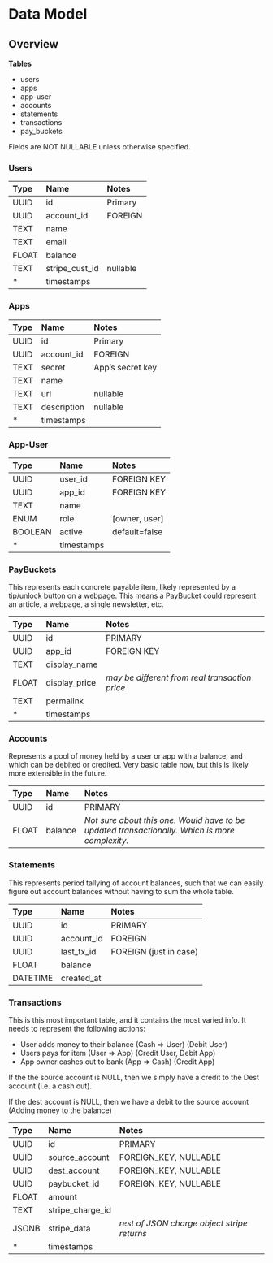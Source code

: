 Data Model
==========

Overview
--------

**Tables**

* users
* apps
* app-user
* accounts
* statements
* transactions
* pay_buckets


Fields are NOT NULLABLE unless otherwise specified.

### Users

| Type | Name | Notes |
|:--|:--|:--|
| UUID | id | Primary |
| UUID | account_id | FOREIGN |
| TEXT | name ||
| TEXT | email ||
| FLOAT | balance ||
| TEXT | stripe_cust_id | nullable |
| * | timestamps ||

### Apps

| Type | Name | Notes |
|:--|:--|:--|
| UUID | id | Primary |
| UUID | account_id | FOREIGN |
| TEXT | secret | App’s secret key|
| TEXT | name ||
| TEXT | url | nullable |
| TEXT | description | nullable |
| * | timestamps ||

### App-User

| Type | Name | Notes |
|:--|:--|:--|
| UUID | user_id | FOREIGN KEY|
| UUID | app_id | FOREIGN KEY|
| TEXT | name ||
| ENUM | role | [owner, user] |
| BOOLEAN | active | default=false |
| * | timestamps ||

### PayBuckets

This represents each concrete payable item, likely represented by a tip/unlock button on a webpage. This means a PayBucket could represent an article, a webpage, a single newsletter, etc.

| Type | Name | Notes |
|:--|:--|:--|
| UUID | id | PRIMARY |
| UUID | app_id | FOREIGN KEY |
| TEXT | display_name ||
| FLOAT | display_price | *may be different from real transaction price*|
| TEXT | permalink ||
| * | timestamps ||

### Accounts

Represents a pool of money held by a user or app with a balance, and which can be debited or credited. Very basic table now, but this is likely more extensible in the future.

| Type | Name | Notes |
|:--|:--|:--|
| UUID | id | PRIMARY |
| FLOAT | balance | *Not sure about this one. Would have to be updated transactionally. Which is more complexity.* |

### Statements

This represents period tallying of account balances, such that we can easily figure out account balances without having to sum the whole table.

| Type | Name | Notes |
|:--|:--|:--|
| UUID | id | PRIMARY |
| UUID | account_id | FOREIGN |
| UUID | last_tx_id | FOREIGN (just in case)|
| FLOAT | balance ||
| DATETIME | created_at ||	




### Transactions

This is this most important table, and it contains the most varied info. It needs to represent the following actions:

- User adds money to their balance (Cash => User) (Debit User)
- Users pays for item (User => App) (Credit User, Debit App)
- App owner cashes out to bank (App => Cash) (Credit App)

If the the source account is NULL, then we simply have a credit to the Dest account (i.e. a cash out).

If the dest account is NULL, then we have a debit to the source account (Adding money to the balance)

| Type | Name | Notes |
|:--|:--|:--|
| UUID | id | PRIMARY |
| UUID | source_account | FOREIGN_KEY, NULLABLE |
| UUID | dest_account | FOREIGN_KEY, NULLABLE |
| UUID | paybucket_id | FOREIGN_KEY, NULLABLE |
| FLOAT | amount ||
| TEXT | stripe_charge_id||
| JSONB | stripe_data| *rest of JSON charge object stripe returns*|
| * | timestamps ||
